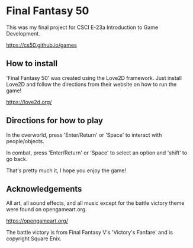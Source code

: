 # Final Fantasy 50

This was my final project for CSCI E-23a Introduction to Game Development.

https://cs50.github.io/games

## How to install

'Final Fantasy 50' was created using the Love2D framework.
Just install Love2D and follow the directions from their website on how to run the game!

https://love2d.org/

## Directions for how to play

In the overworld, press 'Enter/Return' or 'Space' to interact with people/objects.

In combat, press 'Enter/Return' or 'Space' to select an option and 'shift' to go back.

That's pretty much it, I hope you enjoy the game!

## Acknowledgements

All art, all sound effects, and all music except for the battle victory theme were found on opengameart.org.

https://opengameart.org/

The battle victory is from Final Fantasy V's 'Victory's Fanfare' and is copyright Square Enix.
